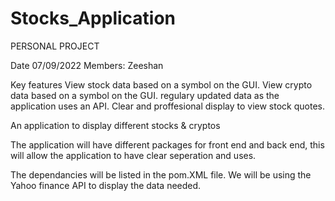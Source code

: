 # Stocks_Application
PERSONAL PROJECT

Date 07/09/2022
Members: Zeeshan 

Key features
      View stock data based on a symbol on the GUI.
      View crypto data based on a symbol on the GUI.
      regulary updated data as the application uses an API.
      Clear and proffesional display to view stock quotes.
      

An application to display different stocks & cryptos

The application will have different packages for front end and back end, this will allow the application to have clear seperation and uses.

The dependancies will be listed in the pom.XML file. We will be using the Yahoo finance API to display the data needed. 
